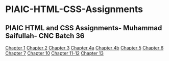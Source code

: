 # PIAIC-HTML-CSS-Assignments
PIAIC HTML and CSS Assignments- 
Muhammad Saifullah-
CNC Batch 36
-
[Chapter 1](https://github.com/Muhammad-Saifullah50/PIAIC-HTML-CSS-Assignments/blob/main/chapter1.html)
[Chapter 2](https://github.com/Muhammad-Saifullah50/PIAIC-HTML-CSS-Assignments/blob/main/chapter2.html)
[Chapter 3](https://github.com/Muhammad-Saifullah50/PIAIC-HTML-CSS-Assignments/blob/main/chapter3.html)
[Chapter 4a](https://github.com/Muhammad-Saifullah50/PIAIC-HTML-CSS-Assignments/blob/main/chapter4a.html)
[Chapter 4b](https://github.com/Muhammad-Saifullah50/PIAIC-HTML-CSS-Assignments/blob/main/chapter4b.html)
[Chapter 5](https://github.com/Muhammad-Saifullah50/PIAIC-HTML-CSS-Assignments/blob/main/chapter5.html)
[Chapter 6](https://github.com/Muhammad-Saifullah50/PIAIC-HTML-CSS-Assignments/blob/main/chapter6.html)
[Chapter 7](https://github.com/Muhammad-Saifullah50/PIAIC-HTML-CSS-Assignments/blob/main/chapter7.html)
[Chapter 10](https://github.com/Muhammad-Saifullah50/PIAIC-HTML-CSS-Assignments/blob/main/chapter10.html)
[Chapter 11-12](https://github.com/Muhammad-Saifullah50/PIAIC-HTML-CSS-Assignments/blob/main/chapter-11%2C12.html)
[Chapter 13](https://github.com/Muhammad-Saifullah50/PIAIC-HTML-CSS-Assignments/blob/main/chapter-13.html)
